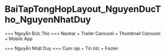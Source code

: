 # BaiTapTongHopLayout_NguyenDucTho_NguyenNhatDuy
=== Nguyễn Đức Thọ ===
Navbar + Trailer Carousel + Thumbnail Carousel + Mobile App

=== Nguyễn Nhật Duy ===
Cụm rạp + Tin tức + Footer
